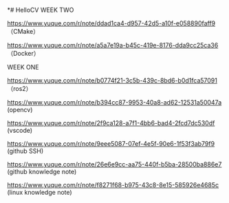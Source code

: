 *# HelloCV
WEEK TWO


https://www.yuque.com/r/note/ddad1ca4-d957-42d5-a10f-e058890faff9  （CMake）


https://www.yuque.com/r/note/a5a7e19a-b45c-419e-8176-dda9cc25ca36 （Docker）




WEEK ONE


https://www.yuque.com/r/note/b0774f21-3c5b-439c-8bd6-b0d1fca57091 （ros2）


https://www.yuque.com/r/note/b394cc87-9953-40a8-ad62-12531a50047a (opencv)


https://www.yuque.com/r/note/2f9ca128-a7f1-4bb6-bad4-2fcd7dc530df (vscode)


https://www.yuque.com/r/note/9eee5087-07ef-4e5f-90e6-1f53f3ab79f9 (github SSH)


https://www.yuque.com/r/note/26e6e9cc-aa75-440f-b5ba-28500ba886e7 (github knowledge note)


https://www.yuque.com/r/note/f8271f68-b975-43c8-8e15-585926e4685c (linux knowledge note)


